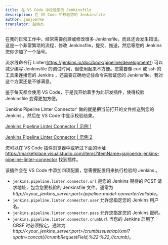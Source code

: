 ```yaml
---
title: 在 VS Code 中校验您的 Jenkinsfile
description: 在 VS Code 中校验您的 Jenkinsfile
author: janjoerke
translator: 赵晓杰
---
```


在我的日常工作中，经常需要创建或修改很多 Jenkinsfile，而且还会发生错误。这是一个非常繁琐的流程，修改 Jenkinsfile，提交、推送，然后等您的 Jenkins 您你少加了一个括号。

流水线命令行 Linter(https://jenkins.io/doc/book/pipeline/development/) 可以减少编写 Jenkinsfile 的调试时间，但使用起来不方便。您需要像 curl 或 ssh 的工具来连接您的 Jenkins ，还需要正确地记住命令来验证您的 Jenkinsfile。我对这个方案还是不够满意。

鉴于每天都会使用 VS Code，于是我开始着手为此研发插件，使得校验 Jenkinsfile 变得更加方便。

'Jenkins Pipeline Linter Connector' 做的就是把当前打开的文件推送到您的 Jenkins ，然后在 VS Code 中显示校验结果。

[Jenkins Pipeline Linter Connector | 示例 1](/images/vscode-pipeline-linter/example1.gif)

[Jenkins Pipeline Linter Connector | 示例 2](/images/vscode-pipeline-linter/example2.gif)

您可以在 VS Code 插件浏览器中或听过下面的地址 https://marketplace.visualstudio.com/items?itemName=janjoerke.jenkins-pipeline-linter-connector 找到插件。

该插件会在 VS Code 中添加四项配置，您需要配置用来执行检验的 Jenkins 。

* `jenkins.pipeline.linter.connector.url` 是您的 Jenkins 期待的 POST 请求地址，包含您要校验的 Jenkinsfile 文件。通常为  *http://<your_jenkins_server:port>/pipeline-model-converter/validate*。
* `jenkins.pipeline.linter.connector.user` 允许您指定您的 Jenkins 用户名。
* `jenkins.pipeline.linter.connector.pass` 允许您指定您的 Jenkins 密码。
* `jenkins.pipeline.linter.connector.crumbUrl` 当您的 Jenkins 启用了 CRSF 时必须指定。通常为 *http://<your_jenkins_server:port>/crumbIssuer/api/xml?xpath=concat(//crumbRequestField,%22:%22,//crumb)*。
​